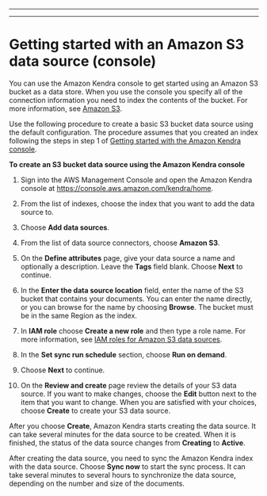 --------

--------

# Getting started with an Amazon S3 data source \(console\)<a name="getting-started-s3"></a>

You can use the Amazon Kendra console to get started using an Amazon S3 bucket as a data store\. When you use the console you specify all of the connection information you need to index the contents of the bucket\. For more information, see [Amazon S3](data-source-s3.md)\.

Use the following procedure to create a basic S3 bucket data source using the default configuration\. The procedure assumes that you created an index following the steps in step 1 of [Getting started with the Amazon Kendra console](gs-console.md)\.

**To create an S3 bucket data source using the Amazon Kendra console**

1. Sign into the AWS Management Console and open the Amazon Kendra console at [https://console\.aws\.amazon\.com/kendra/home](https://console.aws.amazon.com/kendra/home)\.

1. From the list of indexes, choose the index that you want to add the data source to\.

1. Choose **Add data sources**\.

1. From the list of data source connectors, choose **Amazon S3**\.

1. On the **Define attributes** page, give your data source a name and optionally a description\. Leave the **Tags** field blank\. Choose **Next** to continue\.

1. In the **Enter the data source location** field, enter the name of the S3 bucket that contains your documents\. You can enter the name directly, or you can browse for the name by choosing **Browse**\. The bucket must be in the same Region as the index\.

1. In **IAM role** choose **Create a new role** and then type a role name\. For more information, see [IAM roles for Amazon S3 data sources](https://docs.aws.amazon.com/kendra/latest/dg/iam-roles.html#iam-roles-ds-s3)\.

1. In the **Set sync run schedule** section, choose **Run on demand**\.

1. Choose **Next** to continue\.

1. On the **Review and create** page review the details of your S3 data source\. If you want to make changes, choose the **Edit** button next to the item that you want to change\. When you are satisfied with your choices, choose **Create** to create your S3 data source\.

After you choose **Create**, Amazon Kendra starts creating the data source\. It can take several minutes for the data source to be created\. When it is finished, the status of the data source changes from **Creating** to **Active**\.

After creating the data source, you need to sync the Amazon Kendra index with the data source\. Choose **Sync now** to start the sync process\. It can take several minutes to several hours to synchronize the data source, depending on the number and size of the documents\.